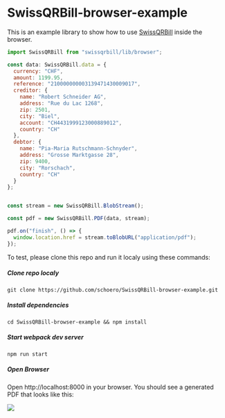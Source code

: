 # SwissQRBill-browser-example

This is an example library to show how to use [SwissQRBill](https://github.com/schoero/SwissQRBill/) inside the browser.

```js
import SwissQRBill from "swissqrbill/lib/browser";

const data: SwissQRBill.data = {
  currency: "CHF",
  amount: 1199.95,
  reference: "210000000003139471430009017",
  creditor: {
    name: "Robert Schneider AG",
    address: "Rue du Lac 1268",
    zip: 2501,
    city: "Biel",
    account: "CH4431999123000889012",
    country: "CH"
  },
  debtor: {
    name: "Pia-Maria Rutschmann-Schnyder",
    address: "Grosse Marktgasse 28",
    zip: 9400,
    city: "Rorschach",
    country: "CH"
  }
};


const stream = new SwissQRBill.BlobStream();

const pdf = new SwissQRBill.PDF(data, stream);

pdf.on("finish", () => {
  window.location.href = stream.toBlobURL("application/pdf");
});
```

To test, please clone this repo and run it localy using these commands:

##### Clone repo localy

`git clone https://github.com/schoero/SwissQRBill-browser-example.git`

##### Install dependencies

`cd SwissQRBill-browser-example && npm install`

##### Start webpack dev server

`npm run start`

##### Open Browser

Open http://localhost:8000 in your browser. You should see a generated PDF that looks like this:

[<img src="https://raw.githubusercontent.com/schoero/SwissQRBill/master/assets/qrbill.png">](https://github.com/schoero/SwissQRBill/blob/master/assets/qrbill.pdf)